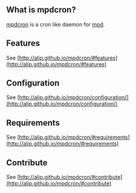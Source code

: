 ## What is mpdcron?
[mpdcron](http://alip.github.io/mpdcron) is a cron like daemon for [mpd](http://mpd.wikia.com/).  

## Features
See [http://alip.github.io/mpdcron/#features](http://alip.github.io/mpdcron/#features)

## Configuration
See [http://alip.github.io/mpdcron/configuration/](http://alip.github.io/mpdcron/configuration/)

## Requirements
See [http://alip.github.io/mpdcron/#requirements](http://alip.github.io/mpdcron/#requirements)

## Contribute
See [http://alip.github.io/mpdcron/#contribute](http://alip.github.io/mpdcron/#contribute)

<!-- vim: set ft=mkd spell spelllang=en sw=4 sts=4 et : -->
